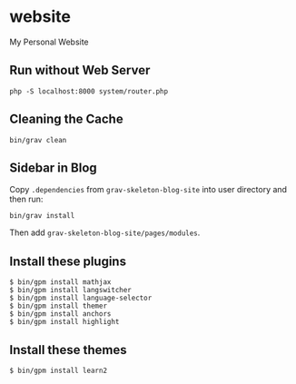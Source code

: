 # website
My Personal Website

## Run without Web Server

```
php -S localhost:8000 system/router.php
```

## Cleaning the Cache

```
bin/grav clean
```

## Sidebar in Blog

Copy `.dependencies` from `grav-skeleton-blog-site` into user directory and then run:

```
bin/grav install
```

Then add `grav-skeleton-blog-site/pages/modules`.


## Install these plugins

```
$ bin/gpm install mathjax
$ bin/gpm install langswitcher
$ bin/gpm install language-selector
$ bin/gpm install themer 
$ bin/gpm install anchors
$ bin/gpm install highlight
```

## Install these themes

```
$ bin/gpm install learn2
```

